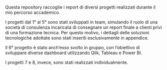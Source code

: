 Questa repository raccoglie i report di diversi progetti realizzati durante il mio percorso accademico. 

I progetti dal 1° al 5° sono stati sviluppati in team, simulando il ruolo di una società di consulenza incaricata di consegnare un report finale a clienti privi di una formazione tecnica. 
Per questo motivo, i dettagli delle soluzioni tecnologiche adottate sono stati inseriti esclusivamente in appendice.

Il 6° progetto è stato anch’esso svolto in gruppo, con l’obiettivo di sviluppare diverse dashboard utilizzando Qlik, Tableau e Power BI.

I progetti 7 e 8, invece, sono stati realizzati individualmente.
